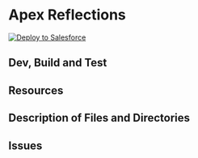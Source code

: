 # Apex Reflections
<a href="https://login.salesforce.com/packagingSetupUI/ipLanding.app?apvId=04t1n0000025QpYAAU">
  <img alt="Deploy to Salesforce"
       src="https://raw.githubusercontent.com/afawcett/githubsfdeploy/master/src/main/webapp/resources/img/deploy.png">
</a>

## Dev, Build and Test


## Resources


## Description of Files and Directories


## Issues


